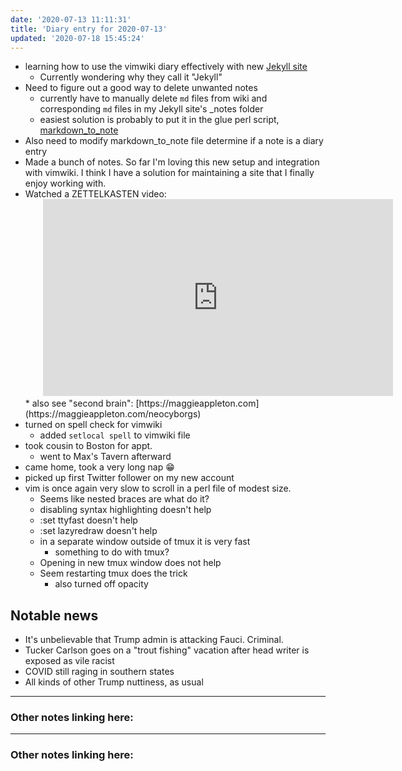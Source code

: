 ```yaml
---
date: '2020-07-13 11:11:31'
title: 'Diary entry for 2020-07-13'
updated: '2020-07-18 15:45:24'
---
```

* learning how to use the vimwiki diary effectively with new [Jekyll site](/Jekyll-site)
  * Currently wondering why they call it "Jekyll"
* Need to figure out a good way to delete unwanted notes
  * currently have to manually delete `md` files from wiki and corresponding
    `md`
    files in my Jekyll site's _notes folder
  * easiest solution is probably to put it in the glue perl script,
    [markdown_to_note](/markdown_to_note)
* Also need to modify markdown_to_note file determine if a note is a diary entry
* Made a bunch of notes. So far I'm loving this new setup and integration with
  vimwiki. I think I have a solution for maintaining a site that I finally enjoy
  working with.
* Watched a ZETTELKASTEN video:
  <iframe width="560" style="margin-left: 2.0em" height="315" src="https://www.youtube.com/embed/" frameborder="0" allow="accelerometer; autoplay; encrypted-media; gyroscope; picture-in-picture" allowfullscreen></iframe>
  * also see "second brain":
    [https://maggieappleton.com](https://maggieappleton.com/neocyborgs)
* turned on spell check for vimwiki
  * added `setlocal spell` to vimwiki file
* took cousin to Boston for appt.
  * went to Max's Tavern afterward
* came home, took a very long nap 😁
* picked up first Twitter follower on my new account
* vim is once again very slow to scroll in a perl file of modest size.
  * Seems like nested braces are what do it?
  * disabling syntax highlighting doesn't help
  * :set ttyfast doesn't help
  * :set lazyredraw doesn't help
  * in a separate window outside of tmux it is very fast
    * something to do with tmux?
  * Opening in new tmux window does not help
  * Seem restarting tmux does the trick
    * also turned off opacity

## Notable news
* It's unbelievable that Trump admin is attacking Fauci. Criminal.
* Tucker Carlson goes on a "trout fishing" vacation after head writer is exposed
  as vile racist
* COVID still raging in southern states
* All kinds of other Trump nuttiness, as usual

---
### Other notes linking here:

---
### Other notes linking here:

[](/diary)